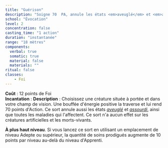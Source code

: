 ```yaml
---
title: "Guérison"
description: "Soigne 70  PA, annule les états <em>aveuglé</em> et <em>assourdi</em> et guérit les maladies."
school: "Évocation"
level: 2
concentration: false
casting_time: "1 action"
duration: "instantanée"
range: "18 mètres"
components:
  verbal: true
  somatic: true
  material: false
  materials: ""
ritual: false
classes:
    - Foi
---
```

**Coût** : 12 points de Foi  
**Incantation** : 
**Description** : Choisissez une créature située à portée et dans votre champ de vision. Une bouffée d'énergie positive la traverse et lui rend 70 points d'Action. Ce sort annule aussi les états [_aveuglé_](/gerer-la-sante-du-personnage/#aveugle) et [_assourdi_](/gerer-la-sante-du-personnage/#assourdi), ainsi que toutes les maladies qui l'affectent. Ce sort n'a aucun effet sur les créatures artificielles et les morts-vivants.

**À plus haut niveau**. Si vous lancez ce sort en utilisant un emplacement de niveau Adepte ou supérieur, la quantité de soins prodigués augmente de 10 points par niveau au-delà du niveau d'Apprenti.
